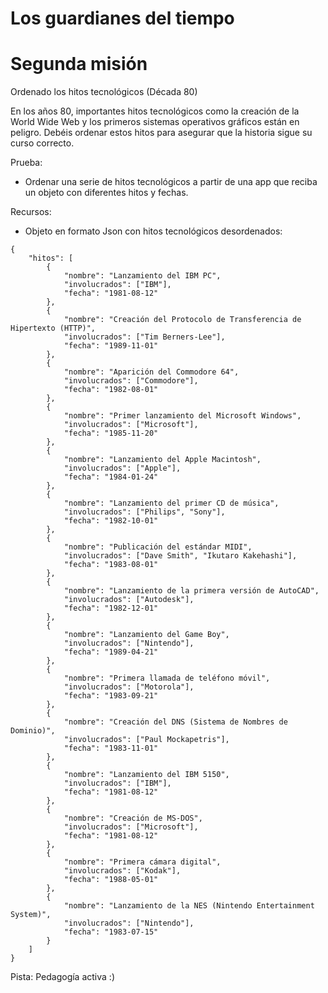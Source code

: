 
# Los guardianes del tiempo 
# Segunda misión



Ordenado los hitos tecnológicos (Década 80) 


En los años 80, importantes hitos tecnológicos como la creación de la World Wide Web y los primeros sistemas operativos gráficos están en peligro. Debéis ordenar estos hitos para asegurar que la historia sigue su curso correcto. 

Prueba: 
<ul>
    <li> Ordenar una serie de hitos tecnológicos a partir de una app que reciba un objeto con diferentes hitos y fechas. </li>
</ul>

Recursos: 
<ul>
    <li> Objeto en formato Json con hitos tecnológicos desordenados: </li>
</ul>



```
{
    "hitos": [
        {
            "nombre": "Lanzamiento del IBM PC",
            "involucrados": ["IBM"],
            "fecha": "1981-08-12"
        },
        {
            "nombre": "Creación del Protocolo de Transferencia de Hipertexto (HTTP)",
            "involucrados": ["Tim Berners-Lee"],
            "fecha": "1989-11-01"
        },
        {
            "nombre": "Aparición del Commodore 64",
            "involucrados": ["Commodore"],
            "fecha": "1982-08-01"
        },
        {
            "nombre": "Primer lanzamiento del Microsoft Windows",
            "involucrados": ["Microsoft"],
            "fecha": "1985-11-20"
        },
        {
            "nombre": "Lanzamiento del Apple Macintosh",
            "involucrados": ["Apple"],
            "fecha": "1984-01-24"
        },
        {
            "nombre": "Lanzamiento del primer CD de música",
            "involucrados": ["Philips", "Sony"],
            "fecha": "1982-10-01"
        },
        {
            "nombre": "Publicación del estándar MIDI",
            "involucrados": ["Dave Smith", "Ikutaro Kakehashi"],
            "fecha": "1983-08-01"
        },
        {
            "nombre": "Lanzamiento de la primera versión de AutoCAD",
            "involucrados": ["Autodesk"],
            "fecha": "1982-12-01"
        },
        {
            "nombre": "Lanzamiento del Game Boy",
            "involucrados": ["Nintendo"],
            "fecha": "1989-04-21"
        },
        {
            "nombre": "Primera llamada de teléfono móvil",
            "involucrados": ["Motorola"],
            "fecha": "1983-09-21"
        },
        {
            "nombre": "Creación del DNS (Sistema de Nombres de Dominio)",
            "involucrados": ["Paul Mockapetris"],
            "fecha": "1983-11-01"
        },
        {
            "nombre": "Lanzamiento del IBM 5150",
            "involucrados": ["IBM"],
            "fecha": "1981-08-12"
        },
        {
            "nombre": "Creación de MS-DOS",
            "involucrados": ["Microsoft"],
            "fecha": "1981-08-12"
        },
        {
            "nombre": "Primera cámara digital",
            "involucrados": ["Kodak"],
            "fecha": "1988-05-01"
        },
        {
            "nombre": "Lanzamiento de la NES (Nintendo Entertainment System)",
            "involucrados": ["Nintendo"],
            "fecha": "1983-07-15"
        }
    ]
}

```

Pista: Pedagogía activa :)